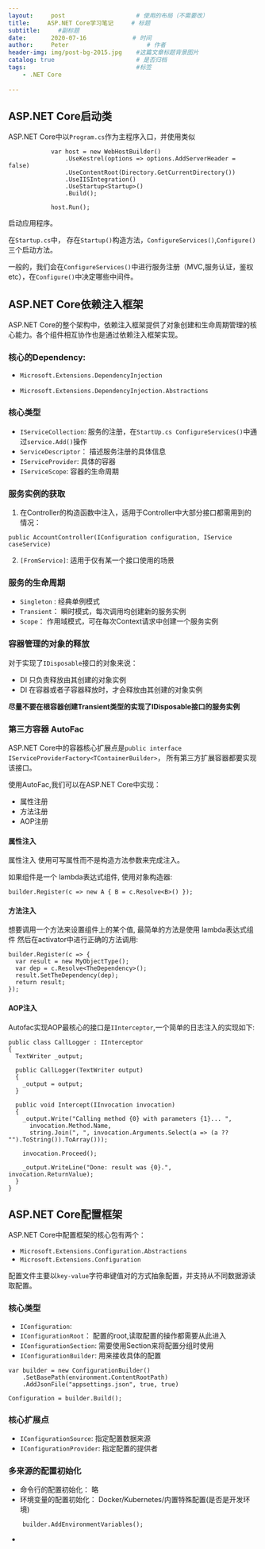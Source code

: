 ```yaml
---
layout:     post                    # 使用的布局（不需要改）
title:     ASP.NET Core学习笔记     # 标题 
subtitle:     #副标题
date:       2020-07-16             # 时间
author:     Peter                      # 作者
header-img: img/post-bg-2015.jpg    #这篇文章标题背景图片
catalog: true                       # 是否归档
tags:                               #标签
    - .NET Core
    
---
```



## ASP.NET Core启动类

ASP.NET Core中以`Program.cs`作为主程序入口，并使用类似  

```
            var host = new WebHostBuilder()
                .UseKestrel(options => options.AddServerHeader = false)
                .UseContentRoot(Directory.GetCurrentDirectory())
                .UseIISIntegration()
                .UseStartup<Startup>()
                .Build();

            host.Run();
```  

启动应用程序。  

在`Startup.cs`中， 存在`Startup()`构造方法，`ConfigureServices()`,`Configure()`三个启动方法。  

一般的，我们会在`ConfigureServices()`中进行服务注册（MVC,服务认证，鉴权etc），在`Configure()`中决定哪些中间件。  

## ASP.NET Core依赖注入框架

ASP.NET Core的整个架构中，依赖注入框架提供了对象创建和生命周期管理的核心能力。各个组件相互协作也是通过依赖注入框架实现。  

### 核心的Dependency: 

+ `Microsoft.Extensions.DependencyInjection`

+ `Microsoft.Extensions.DependencyInjection.Abstractions`  

### 核心类型  

+ `IServiceCollection`: 服务的注册，在`StartUp.cs ConfigureServices()`中通过`service.Add()`操作
+ `ServiceDescriptor`： 描述服务注册的具体信息
+ `IServiceProvider`: 具体的容器
+ `IServiceScope`: 容器的生命周期  

### 服务实例的获取 

1. 在Controller的构造函数中注入，适用于Controller中大部分接口都需用到的情况：
```
public AccountController(IConfiguration configuration, IService caseService)
```  
2. `[FromService]`: 适用于仅有某一个接口使用的场景

### 服务的生命周期

+ `Singleton` : 经典单例模式
+ `Transient`： 瞬时模式，每次调用均创建新的服务实例
+ `Scope`： 作用域模式，可在每次Context请求中创建一个服务实例  

### 容器管理的对象的释放

对于实现了`IDisposable`接口的对象来说：

+ DI 只负责释放由其创建的对象实例
+ DI 在容器或者子容器释放时，才会释放由其创建的对象实例  

**尽量不要在根容器创建Transient类型的实现了IDisposable接口的服务实例**  

### 第三方容器 AutoFac

ASP.NET Core中的容器核心扩展点是`public interface IServiceProviderFactory<TContainerBuilder>`， 所有第三方扩展容器都要实现该接口。  

使用AutoFac,我们可以在ASP.NET Core中实现：

+ 属性注册
+ 方法注册
+ AOP注册

#### 属性注入

属性注入 使用可写属性而不是构造方法参数来完成注入。  

如果组件是一个 lambda表达式组件, 使用对象构造器:  

```
builder.Register(c => new A { B = c.Resolve<B>() });

```

#### 方法注入

想要调用一个方法来设置组件上的某个值, 最简单的方法是使用 lambda表达式组件 然后在activator中进行正确的方法调用:  

```
builder.Register(c => {
  var result = new MyObjectType();
  var dep = c.Resolve<TheDependency>();
  result.SetTheDependency(dep);
  return result;
});
```

#### AOP注入

Autofac实现AOP最核心的接口是`IInterceptor`,一个简单的日志注入的实现如下:  

```
public class CallLogger : IInterceptor
{
  TextWriter _output;

  public CallLogger(TextWriter output)
  {
    _output = output;
  }

  public void Intercept(IInvocation invocation)
  {
    _output.Write("Calling method {0} with parameters {1}... ",
      invocation.Method.Name,
      string.Join(", ", invocation.Arguments.Select(a => (a ?? "").ToString()).ToArray()));

    invocation.Proceed();

    _output.WriteLine("Done: result was {0}.", invocation.ReturnValue);
  }
}
```  

## ASP.NET Core配置框架

ASP.NET Core中配置框架的核心包有两个：
+ `Microsoft.Extensions.Configuration.Abstractions`
+ `Microsoft.Extensions.Configuration`

配置文件主要以`key-value`字符串键值对的方式抽象配置，并支持从不同数据源读取配置。  

### 核心类型  

+ `IConfiguration`: 
+ `IConfigurationRoot`： 配置的root,读取配置的操作都需要从此进入
+ `IConfigurationSection`: 需要使用Section来将配置分组时使用
+ `IConfigurationBuilder`: 用来接收具体的配置

```
var builder = new ConfigurationBuilder()
    .SetBasePath(environment.ContentRootPath)
    .AddJsonFile("appsettings.json", true, true)

Configuration = builder.Build();
```

### 核心扩展点

+ `IConfigurationSource`: 指定配置数据来源
+ `IConfigurationProvider`: 指定配置的提供者  

### 多来源的配置初始化

+ 命令行的配置初始化： 略
+ 环境变量的配置初始化： Docker/Kubernetes/内置特殊配置(是否是开发环境)
```
    builder.AddEnvironmentVariables();

```
+ 

